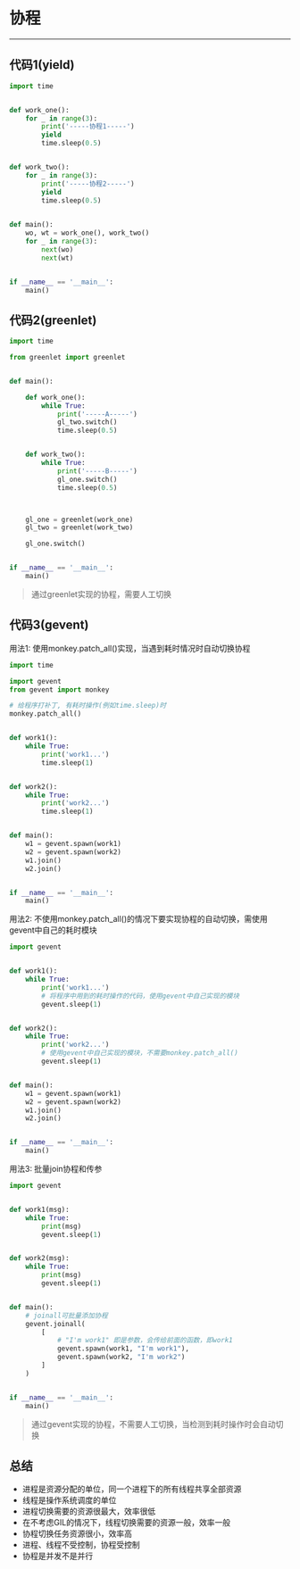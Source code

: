 # 协程

---

## 代码1(yield)

```python
import time


def work_one():
    for _ in range(3):
        print('-----协程1-----')
        yield
        time.sleep(0.5)


def work_two():
    for _ in range(3):
        print('-----协程2-----')
        yield
        time.sleep(0.5)
    

def main():
    wo, wt = work_one(), work_two()
    for _ in range(3):
        next(wo)
        next(wt)


if __name__ == '__main__':
    main()
```

## 代码2(greenlet)

```python
import time

from greenlet import greenlet


def main():

    def work_one():
        while True:
            print('-----A-----')
            gl_two.switch()
            time.sleep(0.5)


    def work_two():
        while True:
            print('-----B-----')
            gl_one.switch()
            time.sleep(0.5)



    gl_one = greenlet(work_one)
    gl_two = greenlet(work_two)

    gl_one.switch()


if __name__ == '__main__':
    main()
```

> 通过greenlet实现的协程，需要人工切换

## 代码3(gevent)

用法1: 使用monkey.patch_all()实现，当遇到耗时情况时自动切换协程

```python
import time

import gevent
from gevent import monkey

# 给程序打补丁, 有耗时操作(例如time.sleep)时
monkey.patch_all()


def work1():
    while True:
        print('work1...')
        time.sleep(1)


def work2():
    while True:
        print('work2...')
        time.sleep(1)


def main():
    w1 = gevent.spawn(work1)
    w2 = gevent.spawn(work2)
    w1.join()
    w2.join()


if __name__ == '__main__':
    main()
```

用法2: 不使用monkey.patch_all()的情况下要实现协程的自动切换，需使用gevent中自己的耗时模块

```python
import gevent


def work1():
    while True:
        print('work1...')
        # 将程序中用到的耗时操作的代码，使用gevent中自己实现的模块
        gevent.sleep(1)


def work2():
    while True:
        print('work2...')
        # 使用gevent中自己实现的模块，不需要monkey.patch_all()
        gevent.sleep(1)


def main():
    w1 = gevent.spawn(work1)
    w2 = gevent.spawn(work2)
    w1.join()
    w2.join()


if __name__ == '__main__':
    main()
```

用法3: 批量join协程和传参

```python
import gevent


def work1(msg):
    while True:
        print(msg)
        gevent.sleep(1)


def work2(msg):
    while True:
        print(msg)
        gevent.sleep(1)


def main():
    # joinall可批量添加协程
    gevent.joinall(
        [
            # "I'm work1" 即是参数，会传给前面的函数，即work1
            gevent.spawn(work1, "I'm work1"),
            gevent.spawn(work2, "I'm work2")
        ]
    )


if __name__ == '__main__':
    main()
```

> 通过gevent实现的协程，不需要人工切换，当检测到耗时操作时会自动切换

## 总结

- 进程是资源分配的单位，同一个进程下的所有线程共享全部资源
- 线程是操作系统调度的单位
- 进程切换需要的资源很最大，效率很低
- 在不考虑GIL的情况下，线程切换需要的资源一般，效率一般
- 协程切换任务资源很小，效率高
- 进程、线程不受控制，协程受控制
- 协程是并发不是并行